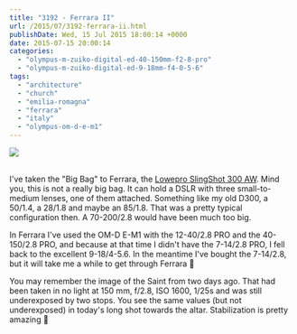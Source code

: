 ```yaml
---
title: "3192 - Ferrara II"
url: /2015/07/3192-ferrara-ii.html
publishDate: Wed, 15 Jul 2015 18:00:14 +0000
date: 2015-07-15 20:00:14
categories: 
  - "olympus-m-zuiko-digital-ed-40-150mm-f2-8-pro"
  - "olympus-m-zuiko-digital-ed-9-18mm-f4-0-5-6"
tags: 
  - "architecture"
  - "church"
  - "emilia-romagna"
  - "ferrara"
  - "italy"
  - "olympus-om-d-e-m1"
---
```

<div class="container">
<div class="center"><a target="_blank" href="https://d25zfm9zpd7gm5.cloudfront.net/1200x1200/2015/20150614_153914_lr.jpg"><img src="https://d25zfm9zpd7gm5.cloudfront.net/0600x0600/2015/20150614_153914_lr.jpg" /></a></div>
</div>
<br />

I've taken the "Big Bag" to Ferrara, the <a href="http://www.amazon.com/Lowepro-SlingShot-All-Weather-Camera-Black/dp/B000KX8TCI" target="_blank">Lowepro SlingShot 300 AW</a>. Mind you, this is not a really big bag. It can hold a DSLR with three small-to-medium lenses, one of them attached. Something like my old D300, a 50/1.4, a 28/1.8 and maybe an 85/1.8. That was a pretty typical configuration then. A 70-200/2.8 would have been much too big.

<a target="_blank" href="https://d25zfm9zpd7gm5.cloudfront.net/1200x1200/2015/20150614_154444_lr.jpg"><img style="margin: 0pt 10px 0pt 0px; float: left;" src="https://d25zfm9zpd7gm5.cloudfront.net/0150x0150/2015/20150614_154444_lr.jpg" alt="" border="0" /></a> In Ferrara I've used the OM-D E-M1 with the 12-40/2.8 PRO and the 40-150/2.8 PRO, and because at that time I didn't have the 7-14/2.8 PRO, I fell back to the excellent 9-18/4-5.6. In the meantime I've bought the 7-14/2.8, but it will take me a while to get through Ferrara 🙂

You may remember the image of the Saint from two days ago. That had been taken in no light at 150&nbsp;mm, f/2.8, ISO&nbsp;1600, 1/25s and was still underexposed by two stops. You see the same values (but not underexposed) in today's long shot towards the altar. Stabilization is pretty amazing 🙂
